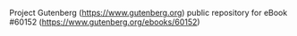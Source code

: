 Project Gutenberg (https://www.gutenberg.org) public repository for eBook #60152 (https://www.gutenberg.org/ebooks/60152)
